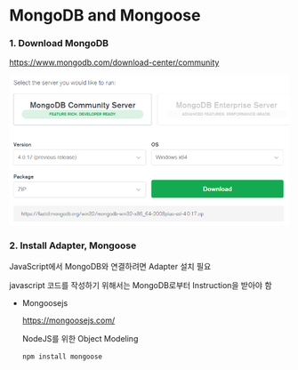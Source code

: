 # MongoDB and Mongoose

### 1. Download MongoDB

https://www.mongodb.com/download-center/community

![image-20200323154231746](images/image-20200323154231746.png) 



### 2. Install Adapter, Mongoose

JavaScript에서 MongoDB와 연결하려면 Adapter 설치 필요

javascript 코드를 작성하기 위해서는 MongoDB로부터 Instruction을 받아야 함

- Mongoosejs

  https://mongoosejs.com/

  NodeJS를 위한 Object Modeling

  ```
  npm install mongoose
  ```